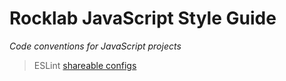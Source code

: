 # Rocklab JavaScript Style Guide

_Code conventions for JavaScript projects_

> ESLint [shareable configs](http://eslint.org/docs/developer-guide/shareable-configs.html)
